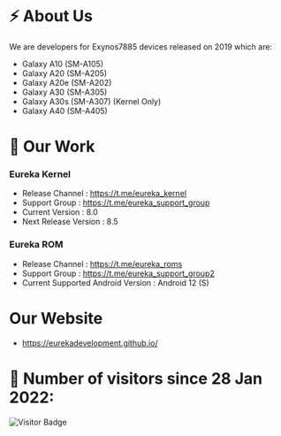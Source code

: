 # ⚡ About Us

We are developers for Exynos7885 devices released on 2019 which are:

- Galaxy A10 (SM-A105)
- Galaxy A20 (SM-A205)
- Galaxy A20e (SM-A202)
- Galaxy A30 (SM-A305)
- Galaxy A30s (SM-A307) (Kernel Only)
- Galaxy A40 (SM-A405)

# 🔭 Our Work

### Eureka Kernel
- Release Channel : https://t.me/eureka_kernel
- Support Group : https://t.me/eureka_support_group
- Current Version : 8.0
- Next Release Version : 8.5

### Eureka ROM
- Release Channel : https://t.me/eureka_roms
- Support Group : https://t.me/eureka_support_group2
- Current Supported Android Version : Android 12 (S)

# Our Website
- https://eurekadevelopment.github.io/

# 🤔 Number of visitors since 28 Jan 2022:
![Visitor Badge](https://visitor-badge.laobi.icu/badge?page_id=eurekadevelopment)
